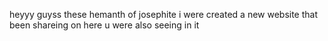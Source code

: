 heyyy guyss these hemanth of josephite i were created a new website that been shareing on here u were also seeing in it 
